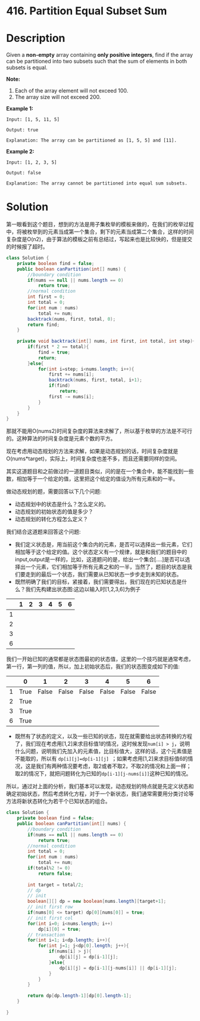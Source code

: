# 416. Partition Equal Subset Sum

# Description

Given a **non-empty** array containing **only positive integers**, find if the array can be partitioned into two subsets such that the sum of elements in both subsets is equal.

**Note:**

1. Each of the array element will not exceed 100.
2. The array size will not exceed 200.

**Example 1:**

```
Input: [1, 5, 11, 5]

Output: true

Explanation: The array can be partitioned as [1, 5, 5] and [11].
```

**Example 2:**

```
Input: [1, 2, 3, 5]

Output: false

Explanation: The array cannot be partitioned into equal sum subsets.
```

# Solution

第一眼看到这个题目，想到的方法是用子集枚举的模板来做的，在我们的枚举过程中，将被枚举到的元素当成第一个集合，剩下的元素当成第二个集合，这样的时间复杂度是O(n2)，由于算法的模板之前有总结过，写起来也是比较快的，但是提交的时候报了超时。

```java
class Solution {
    private boolean find = false;
    public boolean canPartition(int[] nums) {
        //boundary condition
        if(nums == null || nums.length == 0)
            return true;
        //normal condition
        int first = 0;
        int total = 0;
        for(int num : nums)
            total += num;
        backtrack(nums, first, total, 0);
        return find;
    }
    
    private void backtrack(int[] nums, int first, int total, int step){
        if(first * 2 == total){
            find = true;
            return;
        }else{
            for(int i=step; i<nums.length; i++){
                first += nums[i];
                backtrack(nums, first, total, i+1);
                if(find)
                    return;
                first -= nums[i];
            }
        }
    }
}
```

那就不能用O(nums2)时间复杂度的算法来求解了，所以基于枚举的方法是不可行的。这种算法的时间复杂度是元素个数的平方。

现在考虑用动态规划的方法来求解，如果是动态规划的话，时间复杂度就是O(nums*target)，实际上，时间复杂度也差不多，而且还需要同样的空间。

其实这道题目和之前做过的一道题目类似，问的是在一个集合中，能不能找到一些数，相加等于一个给定的值，这里把这个给定的值设为所有元素和的一半。

做动态规划的题，需要回答以下几个问题:

- 动态规划中的状态是什么？怎么定义的。
- 动态规划的初始状态的值是多少？
- 动态规划的转化方程怎么定义？

我们结合这道题来回答这个问题:

- 我们定义状态是，用当前这个集合内的元素，是否可以选择出一些元素，它们相加等于这个给定的值。这个状态定义有一个规律，就是和我们的题目中的input,output是一样的，比如，这道题问的是，给出一个集合[….]是否可以选择出一个元素，它们相加等于所有元素之和的一半，当然了，题目的状态是我们要走到的最后一个状态，我们需要从已知状态一步步走到未知的状态。
- 既然明确了我们的目标，紧接着，我们需要得出，我们现在的已知状态是什么？我们先构建出状态图:这边以输入时[1,2,3,6]为例子

|      | 1    | 2    | 3    | 4    | 5    | 6    |
| :--: | ---- | ---- | ---- | ---- | ---- | ---- |
|  1   |      |      |      |      |      |      |
|  2   |      |      |      |      |      |      |
|  3   |      |      |      |      |      |      |
|  6   |      |      |      |      |      |      |

​	我们一开始已知的通常都是状态图最初的状态值，这里的一个技巧就是通常考虑，第一行，第一列的值，所以，加上初始状态后，我们的状态图变成如下的值:

|      | 0    | 1     | 2     | 3     | 4     | 5     | 6     |
| :--: | ---- | ----- | ----- | ----- | ----- | ----- | ----- |
|  1   | True | False | False | False | False | False | False |
|  2   | True |       |       |       |       |       |       |
|  3   | True |       |       |       |       |       |       |
|  6   | True |       |       |       |       |       |       |

- 既然有了状态的定义，以及一些已知的状态，现在就需要给出状态转换的方程了，我们现在考虑用[1,2]来求目标值1的情况，这时候发现`num[i] > j`，说明什么问题，说明我们先加入的元素值，比目标值大，这样的话，这个元素值是不能取的，所以有 `dp[i][j]=dp[i-1][j] `；如果考虑用[1,2]来求目标值6的情况，这是我们有两种情况要考虑，取2或者不取2，不取2的情况和上面一样；取2的情况下，就把问题转化为已知的`dp[i-1][j-nums[i]]`这种已知的情况。

所以，通过对上面的分析，我们基本可以发现，动态规划的特点就是先定义状态和确定初始状态，然后考虑转化方程，对于一个新状态，我们通常需要用分类讨论等方法将新状态转化为若干个已知状态的组合。

```java
class Solution {
    private boolean find = false;
    public boolean canPartition(int[] nums) {
        //boundary condition
        if(nums == null || nums.length == 0)
            return true;
        //normal condition
        int total = 0;
        for(int num : nums)
            total += num;
        if(total%2 != 0)
            return false;
        
        int target = total/2;
        // dp
        // init
        boolean[][] dp = new boolean[nums.length][target+1];
        // init first row
        if(nums[0] <= target) dp[0][nums[0]] = true;
        // init first col
        for(int i=0; i<nums.length; i++)
            dp[i][0] = true;
        // transaction
        for(int i=1; i<dp.length; i++){
            for(int j=1; j<dp[0].length; j++){
                if(nums[i] > j){
                    dp[i][j] = dp[i-1][j];
                }else{
                    dp[i][j] = dp[i-1][j-nums[i]] || dp[i-1][j];
                }
            }
        }
        
        return dp[dp.length-1][dp[0].length-1];
    }
    
}
```

